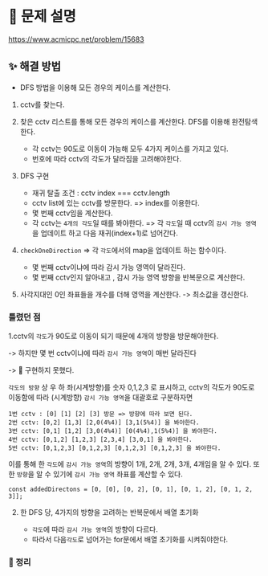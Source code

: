 # 📌 문제 설명

https://www.acmicpc.net/problem/15683

## ✨ 해결 방법

- DFS 방법을 이용해 모든 경우의 케이스를 계산한다.

1. cctv를 찾는다.
2. 찾은 cctv 리스트를 통해 모든 경우의 케이스를 계산한다. DFS를 이용해 완전탐색한다.

   - 각 cctv는 90도로 이동이 가능해 모두 4가지 케이스를 가지고 있다.
   - 번호에 따라 cctv의 각도가 달라짐을 고려해야한다.

3. DFS 구현

   - 재귀 탈출 조건 : cctv index === cctv.length
   - cctv list에 있는 cctv를 방문한다. => index를 이용한다.
   - 몇 번째 cctv임을 계산한다.
   - 각 cctv는 `4개의 각도`일 때를 봐야한다.
     => 각 `각도`일 때 cctv의 `감시 가능 영역`을 업데이트 하고 다음 재귀(index+1)로 넘어간다.

4. `checkOneDirection` => 각 `각도`에서의 map을 업데이트 하는 함수이다.

   - 몇 번째 cctv이냐에 따라 감시 가능 영역이 달라진다.
   - 몇 번째 cctv인지 알아내고 , 감시 가능 영역 방향을 반복문으로 계산한다.

5. 사각지대인 0인 좌표들을 개수를 더해 영역을 계산한다.
   -> 최소값을 갱신한다.

### 틀렸던 점

1.cctv의 `각도`가 90도로 이동이 되기 때문에 4개의 방향을 방문해야한다.

-> 하지만 몇 번 cctv이냐에 따라 `감시 가능 영역`이 매번 달라진다

-> 🚨 구현하지 못했다.

`각도의 방향` 상 우 하 좌(시계방향)를 숫자 0,1,2,3 로 표시하고,
cctv의 각도가 90도로 이동함에 따라 (시계방향) `감시 가능 영역`을 대괄호로 구분하자면

```
1번 cctv : [0] [1] [2] [3] 방문 => 방향에 따라 보면 된다.
2번 cctv: [0,2] [1,3] [2,0(4%4)] [3,1(5%4)] 을 봐야한다.
3번 cctv: [0,1] [1,2] [3,0(4%4)] [0(4%4),1(5%4)] 을 봐야한다.
4번 cctv: [0,1,2] [1,2,3] [2,3,4] [3,0,1] 을 봐야한다.
5번 cctv: [0,1,2,3] [0,1,2,3] [0,1,2,3] [0,1,2,3] 을 봐야한다.
```

이를 통해 한 `각도`에 `감시 가능 영역`의 방향이 1개, 2개, 2개, 3개, 4개임을 알 수 있다.
또한 `방향`을 알 수 있기에 `감시 가능 영역` 좌표를 계산할 수 있다.

```
const addedDirectons = [0, [0], [0, 2], [0, 1], [0, 1, 2], [0, 1, 2, 3]];
```

2. 한 DFS 당, 4가지의 방향을 고려하는 반복문에서 배열 초기화

   - `각도`에 따라 `감시 가능 영역`의 방향이 다르다.
   - 따라서 다음`각도`로 넘어가는 for문에서 배열 초기화를 시켜줘야한다.

### 📌 정리
